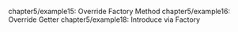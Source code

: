 chapter5/example15: Override Factory Method
chapter5/example16: Override Getter
chapter5/example18: Introduce via Factory
